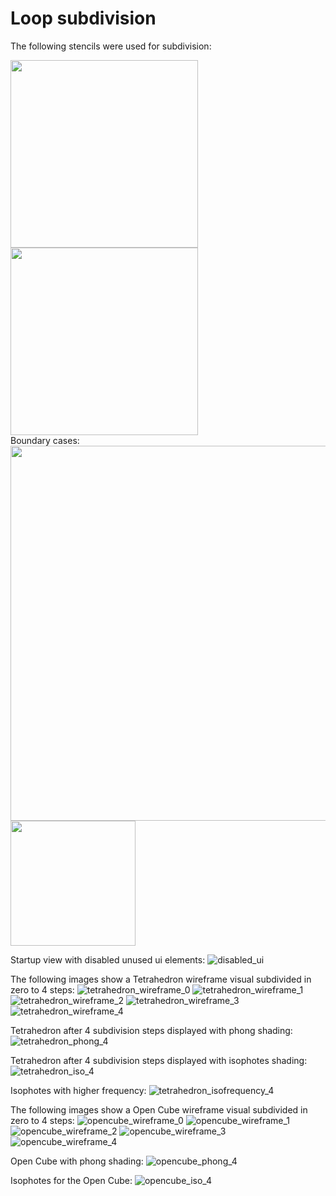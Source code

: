 # Loop subdivision

The following stencils were used for subdivision:<br />
<div style="display: flexbox;">
  <img src='./readme_images/vertex_stencil.png' width='300'><br />
  <img src='./readme_images/compute_existing_vertex.png' width='300'><br />
</div>
Boundary cases:<br />
<img src='./readme_images/boundary_case.png' width='600'><br />
<img src='./readme_images/warren_beta.png' width='200'><br />

Startup view with disabled unused ui elements:
![disabled_ui](./readme_images/disabled_ui.png)

The following images show a Tetrahedron wireframe visual subdivided in zero to 4 steps:
![tetrahedron_wireframe_0](./readme_images/tetrahedron_wireframe_0.png)
![tetrahedron_wireframe_1](./readme_images/tetrahedron_wireframe_1.png)
![tetrahedron_wireframe_2](./readme_images/tetrahedron_wireframe_2.png)
![tetrahedron_wireframe_3](./readme_images/tetrahedron_wireframe_3.png)
![tetrahedron_wireframe_4](./readme_images/tetrahedron_wireframe_4.png)

Tetrahedron after 4 subdivision steps displayed with phong shading:
![tetrahedron_phong_4](./readme_images/tetrahedron_phong_4.png)

Tetrahedron after 4 subdivision steps displayed with isophotes shading:
![tetrahedron_iso_4](./readme_images/tetrahedron_iso_4.png)

Isophotes with higher frequency:
![tetrahedron_isofrequency_4](./readme_images/tetrahedron_isofrequency_4.png)

The following images show a Open Cube wireframe visual subdivided in zero to 4 steps:
![opencube_wireframe_0](./readme_images/opencube_wireframe_0.png)
![opencube_wireframe_1](./readme_images/opencube_wireframe_1.png)
![opencube_wireframe_2](./readme_images/opencube_wireframe_2.png)
![opencube_wireframe_3](./readme_images/opencube_wireframe_3.png)
![opencube_wireframe_4](./readme_images/opencube_wireframe_4.png)

Open Cube with phong shading:
![opencube_phong_4](./readme_images/opencube_phong_4.png)

Isophotes for the Open Cube:
![opencube_iso_4](./readme_images/opencube_iso_4.png)
